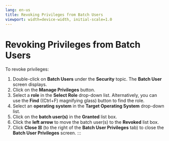 ```yaml
---
lang: en-us
title: Revoking Privileges from Batch Users
viewport: width=device-width, initial-scale=1.0
---
```


#  Revoking Privileges from Batch Users

To revoke privileges:

1.  Double-click on **Batch Users** under the **Security** topic. The
    **Batch User** screen displays.
2.  Click on the **Manage Privileges** button.
3.  Select a **role** in the **Select Role** drop-down list.
    Alternatively, you can use the **Find** ((Ctrl+F) magnifying glass)
    button to find the role.
4.  Select an **operating system** in the **Target Operating System**
    drop-down list.
5.  Click on the **batch user(s)** in the **Granted** list box.
6.  Click the **left arrow** to move the batch user(s) to the
    **Revoked** list box.
7.  Click **Close ☒** (to the right of the **Batch User Privileges**
    tab) to close the **Batch User Privileges** screen.
:::

 

